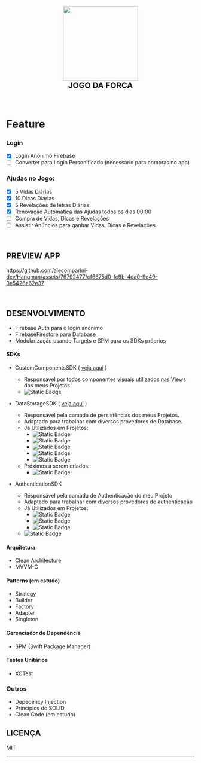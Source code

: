 <h2 align="center">
  <br>
  <img src="https://github.com/alecomparini-dev/Hangman/assets/76792477/8e48cbff-5d0e-4830-8576-a36aa99f4c2e" width="200">
  <br>
  JOGO DA FORCA
  <br>
</h2>

<br>

# Feature
### Login
- [x] Login Anônimo Firebase
- [ ] Converter para Login Personificado (necessário para compras no app)

### Ajudas no Jogo:
- [x] 5 Vidas Diárias
- [x] 10 Dicas Diárias
- [x] 5 Revelações de letras Diárias
- [x] Renovação Automática das Ajudas todos os dias 00:00
- [ ] Compra de Vidas, Dicas e Revelações
- [ ] Assistir Anúncios para ganhar Vidas, Dicas e Revelações

<br>

## PREVIEW APP 
https://github.com/alecomparini-dev/Hangman/assets/76792477/cf6675d0-fc9b-4da0-9e49-3e5426e62e37

<br>

## DESENVOLVIMENTO
- Firebase Auth para o login anônimo
- FirebaseFirestore para Database
- Modularização usando Targets e SPM para os SDKs próprios

#### SDKs 
- CustomComponentsSDK ( [veja aqui](https://github.com/alecomparini-dev/CustomComponentsSDK/tree/develop/Sources/CustomComponents/Components) )
  - Responsável por todos componentes visuais utilizados nas Views dos meus Projetos.
  - ![Static Badge](https://img.shields.io/badge/status-em_evolu%C3%A7%C3%A3o-green)
    
- DataStorageSDK ( [veja aqui](https://github.com/alecomparini-dev/CustomComponentsSDK/tree/develop/Sources/CustomComponents/Components) )
  - Responsável pela camada de persistências dos meus Projetos.
  - Adaptado para trabalhar com diversos provedores de Database.
  - Já Utilizados em Projetos:
    - ![Static Badge](https://img.shields.io/badge/CoreData-green?style=for-the-badge)
    - ![Static Badge](https://img.shields.io/badge/FirestoreDatabase-green?style=for-the-badge)
    - ![Static Badge](https://img.shields.io/badge/KeyChain-green?style=for-the-badge)
    - ![Static Badge](https://img.shields.io/badge/UserDefaults-green?style=for-the-badge)
    - ![Static Badge](https://img.shields.io/badge/Realm-green?style=for-the-badge)
  - Próximos a serem criados:
    - ![Static Badge](https://img.shields.io/badge/SQLite-red?style=for-the-badge)

    
- AuthenticationSDK
  - Responsável pela camada de Authenticação do meu Projeto
  - Adaptado para trabalhar com diversos provedores de authenticação
  - Já Utilizados em Projetos:
    - ![Static Badge](https://img.shields.io/badge/FirestoreAuth_Anônimo-green?style=for-the-badge)
    - ![Static Badge](https://img.shields.io/badge/FirestoreAuth_Email/Senha-green?style=for-the-badge)
    - ![Static Badge](https://img.shields.io/badge/Biometria-green?style=for-the-badge)
  - ![Static Badge](https://img.shields.io/badge/status-em_evolu%C3%A7%C3%A3o-green)

#### Arquitetura
- Clean Architecture
- MVVM-C

#### Patterns (em estudo)
- Strategy
- Builder
- Factory
- Adapter
- Singleton

#### Gerenciador de Dependência
- SPM (Swift Package Manager)

#### Testes Unitários
- XCTest

### Outros
- Depedency Injection
- Princípios do SOLID
- Clean Code (em estudo)





## LICENÇA

MIT

---

